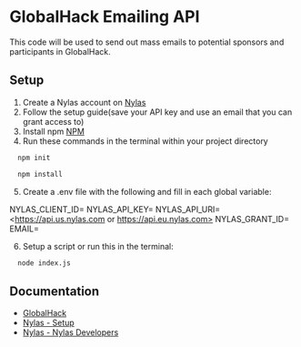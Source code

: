 # GlobalHack Emailing API
This code will be used to send out mass emails to potential sponsors and participants in GlobalHack.


## Setup
1. Create a Nylas account on [Nylas](https://www.nylas.com/)
2. Follow the setup guide(save your API key and use an email that you can grant access to)
3. Install npm [NPM](https://docs.npmjs.com/downloading-and-installing-node-js-and-npm)
4. Run these commands in the terminal within your project directory
```bash 
  npm init

  npm install
```
5. Create a .env file with the following and fill in each global variable:

NYLAS_CLIENT_ID=<INSERT YOUR CLIENT_ID>
NYLAS_API_KEY=<INSERT YOUR API_KEY>
NYLAS_API_URI=<https://api.us.nylas.com or https://api.eu.nylas.com>
NYLAS_GRANT_ID=<INSERT YOUR GRANT_ID>
EMAIL=<INSERT SENDER EMAIL>

6. Setup a script or run this in the terminal:

```bash 
  node index.js
```


## Documentation
- [GlobalHack](https://www.instagram.com/globalhack.id/)
- [Nylas - Setup](https://developer.nylas.com/docs/v3/quickstart/email/#get-your-application-credentials)
- [Nylas - Nylas Developers](https://developer.nylas.com/)